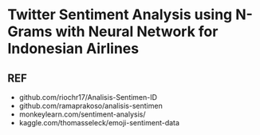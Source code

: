 # Twitter Sentiment Analysis using N-Grams with Neural Network for Indonesian Airlines



## REF

- github.com/riochr17/Analisis-Sentimen-ID
- github.com/ramaprakoso/analisis-sentimen
- monkeylearn.com/sentiment-analysis/
- kaggle.com/thomasseleck/emoji-sentiment-data
